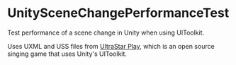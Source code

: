 # UnitySceneChangePerformanceTest
Test performance of a scene change in Unity when using UIToolkit.

Uses UXML and USS files from [UltraStar Play](https://github.com/UltraStar-Deluxe/Play), which is an open source singing game that uses Unity's UIToolkit.

